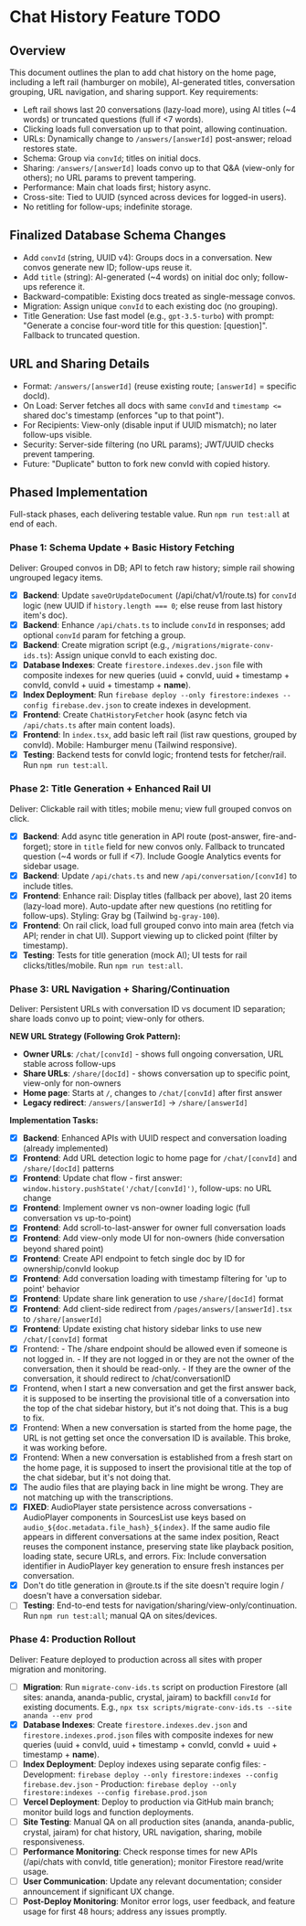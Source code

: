 # Chat History Feature TODO

## Overview

This document outlines the plan to add chat history on the home page, including a left rail (hamburger on mobile),
AI-generated titles, conversation grouping, URL navigation, and sharing support. Key requirements:

- Left rail shows last 20 conversations (lazy-load more), using AI titles (~4 words) or truncated questions (full if <7
  words).
- Clicking loads full conversation up to that point, allowing continuation.
- URLs: Dynamically change to `/answers/[answerId]` post-answer; reload restores state.
- Schema: Group via `convId`; titles on initial docs.
- Sharing: `/answers/[answerId]` loads convo up to that Q&A (view-only for others); no URL params to prevent tampering.
- Performance: Main chat loads first; history async.
- Cross-site: Tied to UUID (synced across devices for logged-in users).
- No retitling for follow-ups; indefinite storage.

## Finalized Database Schema Changes

- Add `convId` (string, UUID v4): Groups docs in a conversation. New convos generate new ID; follow-ups reuse it.
- Add `title` (string): AI-generated (~4 words) on initial doc only; follow-ups reference it.
- Backward-compatible: Existing docs treated as single-message convos.
- Migration: Assign unique `convId` to each existing doc (no grouping).
- Title Generation: Use fast model (e.g., `gpt-3.5-turbo`) with prompt: "Generate a concise four-word title for this
  question: [question]". Fallback to truncated question.

## URL and Sharing Details

- Format: `/answers/[answerId]` (reuse existing route; `[answerId]` = specific docId).
- On Load: Server fetches all docs with same `convId` and `timestamp <=` shared doc's timestamp (enforces "up to that
  point").
- For Recipients: View-only (disable input if UUID mismatch); no later follow-ups visible.
- Security: Server-side filtering (no URL params); JWT/UUID checks prevent tampering.
- Future: "Duplicate" button to fork new convId with copied history.

## Phased Implementation

Full-stack phases, each delivering testable value. Run `npm run test:all` at end of each.

### Phase 1: Schema Update + Basic History Fetching

Deliver: Grouped convos in DB; API to fetch raw history; simple rail showing ungrouped legacy items.

- [x] **Backend**: Update `saveOrUpdateDocument` (/api/chat/v1/route.ts) for `convId` logic (new UUID if
      `history.length === 0`; else reuse from last history item's doc).
- [x] **Backend**: Enhance `/api/chats.ts` to include `convId` in responses; add optional `convId` param for fetching a
      group.
- [x] **Backend**: Create migration script (e.g., `/migrations/migrate-conv-ids.ts`): Assign unique convId to each
      existing doc.
- [x] **Database Indexes**: Create `firestore.indexes.dev.json` file with composite indexes for new queries (uuid +
      convId, uuid + timestamp + convId, convId + uuid + timestamp + **name**).
- [x] **Index Deployment**: Run `firebase deploy --only firestore:indexes --config firebase.dev.json` to create indexes
      in development.
- [x] **Frontend**: Create `ChatHistoryFetcher` hook (async fetch via `/api/chats.ts` after main content loads).
- [x] **Frontend**: In `index.tsx`, add basic left rail (list raw questions, grouped by convId). Mobile: Hamburger menu
      (Tailwind responsive).
- [x] **Testing**: Backend tests for convId logic; frontend tests for fetcher/rail. Run `npm run test:all`.

### Phase 2: Title Generation + Enhanced Rail UI

Deliver: Clickable rail with titles; mobile menu; view full grouped convos on click.

- [x] **Backend**: Add async title generation in API route (post-answer, fire-and-forget); store in `title` field for
      new convos only. Fallback to truncated question (~4 words or full if <7). Include Google Analytics events for
      sidebar usage.
- [x] **Backend**: Update `/api/chats.ts` and new `/api/conversation/[convId]` to include titles.
- [x] **Frontend**: Enhance rail: Display titles (fallback per above), last 20 items (lazy-load more). Auto-update after
      new questions (no retitling for follow-ups). Styling: Gray bg (Tailwind `bg-gray-100`).
- [x] **Frontend**: On rail click, load full grouped convo into main area (fetch via API; render in chat UI). Support
      viewing up to clicked point (filter by timestamp).
- [x] **Testing**: Tests for title generation (mock AI); UI tests for rail clicks/titles/mobile. Run `npm run test:all`.

### Phase 3: URL Navigation + Sharing/Continuation

Deliver: Persistent URLs with conversation ID vs document ID separation; share loads convo up to point; view-only for
others.

**NEW URL Strategy (Following Grok Pattern):**

- **Owner URLs**: `/chat/[convId]` - shows full ongoing conversation, URL stable across follow-ups
- **Share URLs**: `/share/[docId]` - shows conversation up to specific point, view-only for non-owners
- **Home page**: Starts at `/`, changes to `/chat/[convId]` after first answer
- **Legacy redirect**: `/answers/[answerId]` → `/share/[answerId]`

**Implementation Tasks:**

- [x] **Backend**: Enhanced APIs with UUID respect and conversation loading (already implemented)
- [x] **Frontend**: Add URL detection logic to home page for `/chat/[convId]` and `/share/[docId]` patterns
- [x] **Frontend**: Update chat flow - first answer: `window.history.pushState('/chat/[convId]')`, follow-ups: no URL
      change
- [x] **Frontend**: Implement owner vs non-owner loading logic (full conversation vs up-to-point)
- [x] **Frontend**: Add scroll-to-last-answer for owner full conversation loads
- [x] **Frontend**: Add view-only mode UI for non-owners (hide conversation beyond shared point)
- [x] **Frontend**: Create API endpoint to fetch single doc by ID for ownership/convId lookup
- [x] **Frontend**: Add conversation loading with timestamp filtering for 'up to point' behavior
- [x] **Frontend**: Update share link generation to use `/share/[docId]` format
- [x] **Frontend**: Add client-side redirect from `/pages/answers/[answerId].tsx` to `/share/[answerId]`
- [x] **Frontend**: Update existing chat history sidebar links to use new `/chat/[convId]` format
- [x] Frontend: - The /share endpoint should be allowed even if someone is not logged in. - If they are not logged in or
      they are not the owner of the conversation, then it should be read-only. - If they are the owner of the
      conversation, it should redirect to /chat/conversationID
- [x] Frontend, when I start a new conversation and get the first answer back, it is supposed to be inserting the
      provisional title of a conversation into the top of the chat sidebar history, but it's not doing that. This is a
      bug to fix.
- [x] Frontend: When a new conversation is started from the home page, the URL is not getting set once the conversation
      ID is available. This broke, it was working before.
- [x] Frontend: When a new conversation is established from a fresh start on the home page, it is supposed to insert the
      provisional title at the top of the chat sidebar, but it's not doing that.
- [x] The audio files that are playing back in line might be wrong. They are not matching up with the transcriptions.
- [x] **FIXED**: AudioPlayer state persistence across conversations - AudioPlayer components in SourcesList use keys
      based on `audio_${doc.metadata.file_hash}_${index}`. If the same audio file appears in different conversations at
      the same index position, React reuses the component instance, preserving state like playback position, loading
      state, secure URLs, and errors. Fix: Include conversation identifier in AudioPlayer key generation to ensure fresh
      instances per conversation.
- [x] Don't do title generation in @route.ts if the site doesn't require login / doesn't have a conversation sidebar.
- [ ] **Testing**: End-to-end tests for navigation/sharing/view-only/continuation. Run `npm run test:all`; manual QA on
      sites/devices.

### Phase 4: Production Rollout

Deliver: Feature deployed to production across all sites with proper migration and monitoring.

- [ ] **Migration**: Run `migrate-conv-ids.ts` script on production Firestore (all sites: ananda, ananda-public,
      crystal, jairam) to backfill `convId` for existing documents. E.g.,
      `npx tsx scripts/migrate-conv-ids.ts --site ananda --env prod`
- [x] **Database Indexes**: Create `firestore.indexes.dev.json` and `firestore.indexes.prod.json` files with composite
      indexes for new queries (uuid + convId, uuid + timestamp + convId, convId + uuid + timestamp + **name**).
- [ ] **Index Deployment**: Deploy indexes using separate config files: - Development:
      `firebase deploy --only firestore:indexes --config firebase.dev.json` - Production:
      `firebase deploy --only firestore:indexes --config firebase.prod.json`
- [ ] **Vercel Deployment**: Deploy to production via GitHub main branch; monitor build logs and function deployments.
- [ ] **Site Testing**: Manual QA on all production sites (ananda, ananda-public, crystal, jairam) for chat history, URL
      navigation, sharing, mobile responsiveness.
- [ ] **Performance Monitoring**: Check response times for new APIs (/api/chats with convId, title generation); monitor
      Firestore read/write usage.
- [ ] **User Communication**: Update any relevant documentation; consider announcement if significant UX change.
- [ ] **Post-Deploy Monitoring**: Monitor error logs, user feedback, and feature usage for first 48 hours; address any
      issues promptly.
